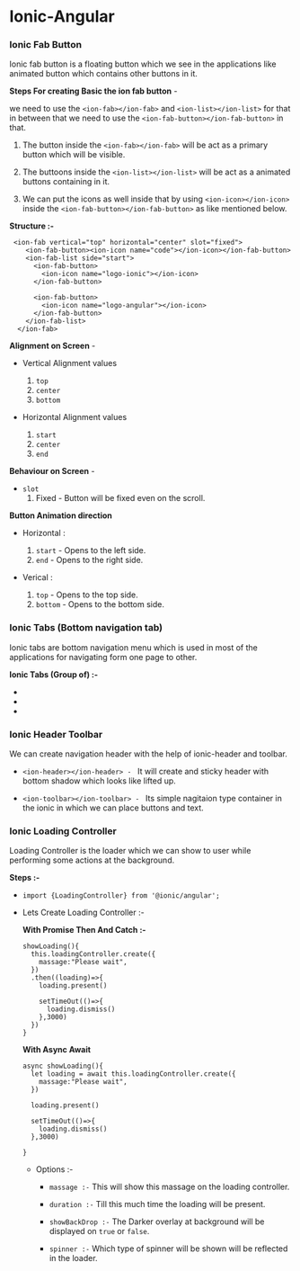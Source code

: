 # Ionic-Angular



### Ionic Fab Button

  Ionic fab button is a floating button which we see in the applications like animated button which contains other buttons in it.

  **Steps For creating Basic the ion fab button**  - 
  
  we need to use the `<ion-fab></ion-fab>` and `<ion-list></ion-list>` for that in between that we need to use the `<ion-fab-button></ion-fab-button>` in that.
  
  1. The button inside the `<ion-fab></ion-fab>` will be act as a primary button which will be visible.
  
  2. The buttoons inside the `<ion-list></ion-list>` will be act as a animated buttons containing in it.

  3. We can put the icons as well inside that by using `<ion-icon></ion-icon>` inside the `<ion-fab-button></ion-fab-button>` as like mentioned below.

  **Structure :-** 
  ```
   <ion-fab vertical="top" horizontal="center" slot="fixed">
      <ion-fab-button><ion-icon name="code"></ion-icon></ion-fab-button>
      <ion-fab-list side="start">
        <ion-fab-button>
          <ion-icon name="logo-ionic"></ion-icon>
        </ion-fab-button>

        <ion-fab-button>
          <ion-icon name="logo-angular"></ion-icon>
        </ion-fab-button>
      </ion-fab-list>
    </ion-fab>
  ```

  **Alignment on Screen** - 

  - Vertical Alignment values
    1. `top`
    2. `center`
    3. `bottom`

  - Horizontal Alignment values
    1. `start`
    2. `center`
    3. `end`

  **Behaviour on Screen** - 

  - `slot` 
    1. Fixed - Button will be fixed even on the scroll.

**Button Animation direction**

  - Horizontal :  
    1. `start`  - Opens to the left side.
    2. `end` - Opens to the right side.
  
  - Verical : 
    1. `top` -  Opens to the top side.
    2. `bottom` - Opens to the bottom side.

### Ionic Tabs (Bottom navigation tab)
Ionic tabs are bottom navigation menu which is used in most of the applications for navigating form one page to other.

**Ionic Tabs (Group of) :-**

  - 
  - 
  -  


### Ionic Header Toolbar

We can create navigation header with the help of ionic-header and toolbar.

- `<ion-header></ion-header> - ` It will create and sticky header with bottom shadow which looks like lifted up.

- `<ion-toolbar></ion-toolbar> - ` Its simple nagitaion type container in the ionic in which we can place buttons and text.

### Ionic Loading Controller

Loading Controller is the loader which we can show to user while performing some actions at the background.

**Steps :-**

- `import {LoadingController} from '@ionic/angular';`

- Lets Create Loading Controller :-

  **With Promise Then And Catch :-**
  ```
  showLoading(){
    this.loadingController.create({
      massage:"Please wait",
    })
    .then((loading)=>{
      loading.present()

      setTimeOut(()=>{
        loading.dismiss()
      },3000)
    })
  }
  ```
  **With Async Await**
  ```
  async showLoading(){
    let loading = await this.loadingController.create({
      massage:"Please wait",
    })
    
    loading.present()

    setTimeOut(()=>{
      loading.dismiss()
    },3000)
    
  }
  ```

  - Options :-

    - `massage :-` This will show this massage on the loading controller.

    - `duration :-` Till this much time the loading will be present.

    - `showBackDrop :-` The Darker overlay at background will be displayed on `true` or `false`.

    - `spinner :-` Which type of spinner will be shown will be reflected in the loader.

  


























  
<!-- 
### Take photos from camera and gallery in ionic Angular

1. First we need to install camera from cordova and npm as like mentioned below.
    ```
    ionic cordova plugin add cordova-plugin-camera 

    npm install @awesome-cordova-plugins/camera 
    ```
2. Then we need to import the camera in **module.ts** and **app.component.ts** files.
    ```
    import { Camera} from '@awesome-cordova-plugins/camera/ngx';
    ```
3. Then we need to initialize in constructor and use the functionalities inside it as mentioned in the below points.
    ```
    constructor(private camera:Camera){

    // Rest of your code goes here// 

    }
    ```
4. Then we need to use the functionality **camera.getpicture()** for taking picture from the gallery or either with the camera with then and catch block as like mentioned below.

```
  getCamera(){
    this.camera.getPicture().then((res)=>{
      this.imageUrl = res
    }).catch((e) =>{
      console.log(e)
    })
  }
  getGallery(){
    this.camera.getPicture().then((res)=>{
      this.imageUrl = res
    }).catch((e) =>{
      console.log(e)
    })
  }
```


5. Then we need to pass the options which are different for the gallery and the camera as like mentioned below.

**The most important options are sourceType and destinationType which will be different for camera and gallery as well.**

- **Options for Camera** - 
    ```
    {
        sourceType : camera.PictureSourceType.CAMERA,
        destinationType: camera.DestinationType.FILE_URL
    }
    ```
    **The file url means final path of image.**

- **Options for Camera** - 
    ```
    {
        sourceType : camera.PictureSourceType.PHOTOLIBRARY,
        destinationType: camera.DestinationType.DATA_URL
    }
    ```
    **The data url means image will be converted into string.**

    But if we are using the data_url we cannot directly show it on the screen as the image soo we need to convert back it to image while using it by adding this line before the string data like mention below.
    ```
    // Image data is in the string format.
    imageurl = 'data:image/jpeg;base64,' + imageData;
    ```


**For IOS** - As ios need some more extra permissions we need to add the below code in under ios in config.xml.
```
 <config-file parent="NSCameraUsageDescription" platform="ios" target="*-Info.plist">
            <string>You can take photos</string>
 </config-file>
``` 
**Plugin's Documentation Link** - https://github.com/apache/cordova-plugin-camera




 -->
